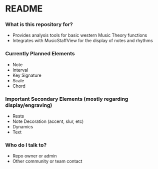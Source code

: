 # README #

### What is this repository for? ###

* Provides analysis tools for basic western Music Theory functions
* Integrates with MusicStaffView for the display of notes and rhythms

### Currently Planned Elements ###

* Note
* Interval
* Key Signature
* Scale
* Chord

### Important Secondary Elements (mostly regarding display/engraving) ###

* Rests
* Note Decoration (accent, slur, etc)
* Dynamics
* Text

### Who do I talk to? ###

* Repo owner or admin
* Other community or team contact
